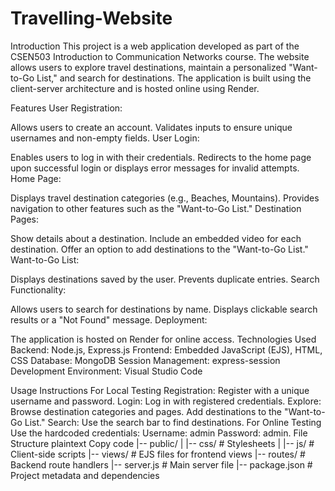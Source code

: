 # Travelling-Website
Introduction
This project is a web application developed as part of the CSEN503 Introduction to Communication Networks course. The website allows users to explore travel destinations, maintain a personalized "Want-to-Go List," and search for destinations. The application is built using the client-server architecture and is hosted online using Render.

Features
User Registration:

Allows users to create an account.
Validates inputs to ensure unique usernames and non-empty fields.
User Login:

Enables users to log in with their credentials.
Redirects to the home page upon successful login or displays error messages for invalid attempts.
Home Page:

Displays travel destination categories (e.g., Beaches, Mountains).
Provides navigation to other features such as the "Want-to-Go List."
Destination Pages:

Show details about a destination.
Include an embedded video for each destination.
Offer an option to add destinations to the "Want-to-Go List."
Want-to-Go List:

Displays destinations saved by the user.
Prevents duplicate entries.
Search Functionality:

Allows users to search for destinations by name.
Displays clickable search results or a "Not Found" message.
Deployment:

The application is hosted on Render for online access.
Technologies Used
Backend: Node.js, Express.js
Frontend: Embedded JavaScript (EJS), HTML, CSS
Database: MongoDB
Session Management: express-session
Development Environment: Visual Studio Code

Usage Instructions
For Local Testing
Registration:
Register with a unique username and password.
Login:
Log in with registered credentials.
Explore:
Browse destination categories and pages.
Add destinations to the "Want-to-Go List."
Search:
Use the search bar to find destinations.
For Online Testing
Use the hardcoded credentials:
Username: admin
Password: admin.
File Structure
plaintext
Copy code
|-- public/
|   |-- css/               # Stylesheets
|   |-- js/                # Client-side scripts
|-- views/                 # EJS files for frontend views
|-- routes/                # Backend route handlers
|-- server.js              # Main server file
|-- package.json           # Project metadata and dependencies
